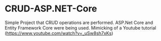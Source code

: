 # CRUD-ASP.NET-Core
Simple Project that CRUD operations are performed. ASP.Net Core and Entity Framework Core were being used. Mimicking of a Youtube tutorial (https://www.youtube.com/watch?v=_uSw8sh7xKs)

